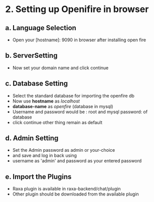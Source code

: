 # 2. Setting up Openifire in browser
## a. Language Selection
*  Open your [hostname]: 9090 in browser after installing open fire

## b. ServerSetting
   * Now set your domain name and  click continue

## c. Database Setting

* Select the standard database for importing the openfire db
* Now use  **hostname** as *localhost*   
*  **database-name** as *openfire* (database in mysql)
* Username and password would be : root and mysql password: of database
* click continue other thing remain as default

## d. Admin Setting

  * Set the Admin password as admin or your-choice
  * and save and log in back using 
  * username as 'admin' and password as your entered password
  
## e. Import the Plugins

 * Raxa plugin is available in raxa-backend/chat/plugin 
 * Other plugin should be downloaded from the available plugin




